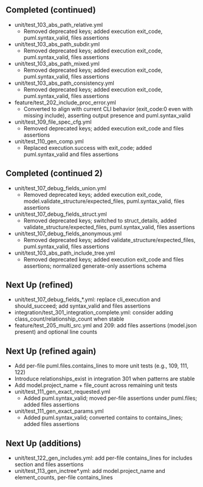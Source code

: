 ## Completed (continued)
- unit/test_103_abs_path_relative.yml
  - Removed deprecated keys; added execution exit_code, puml.syntax_valid, files assertions
- unit/test_103_abs_path_subdir.yml
  - Removed deprecated keys; added execution exit_code, puml.syntax_valid, files assertions
- unit/test_103_abs_path_mixed.yml
  - Removed deprecated keys; added execution exit_code, puml.syntax_valid, files assertions
- unit/test_103_abs_path_consistency.yml
  - Removed deprecated keys; added execution exit_code, puml.syntax_valid, files assertions
- feature/test_202_include_proc_error.yml
  - Converted to align with current CLI behavior (exit_code:0 even with missing include), asserting output presence and puml.syntax_valid
- unit/test_109_file_spec_cfg.yml
  - Removed deprecated keys; added execution exit_code and files assertions
- unit/test_110_gen_comp.yml
  - Replaced execution.success with exit_code; added puml.syntax_valid and files assertions

## Completed (continued 2)
- unit/test_107_debug_fields_union.yml
  - Removed deprecated keys; added execution exit_code, model.validate_structure/expected_files, puml.syntax_valid, files assertions
- unit/test_107_debug_fields_struct.yml
  - Removed deprecated keys; switched to struct_details, added validate_structure/expected_files, puml.syntax_valid, files assertions
- unit/test_107_debug_fields_anonymous.yml
  - Removed deprecated keys; added validate_structure/expected_files, puml.syntax_valid, files assertions
- unit/test_103_abs_path_include_tree.yml
  - Removed deprecated keys; added execution exit_code and files assertions; normalized generate-only assertions schema

## Next Up (refined)
- unit/test_107_debug_fields_*.yml: replace cli_execution and should_succeed; add syntax_valid and files assertions
- integration/test_301_integration_complete.yml: consider adding class_count/relationship_count when stable
- feature/test_205_multi_src.yml and 209: add files assertions (model.json present) and optional line counts
## Next Up (refined again)
- Add per-file puml.files.contains_lines to more unit tests (e.g., 109, 111, 122)
- Introduce relationships_exist in integration 301 when patterns are stable
- Add model.project_name + file_count across remaining unit tests
- unit/test_111_gen_exact_requested.yml
  - Added puml.syntax_valid; moved per-file assertions under puml.files; added files assertions
- unit/test_111_gen_exact_params.yml
  - Added puml.syntax_valid; converted contains to contains_lines; added files assertions

## Next Up (additions)
- unit/test_122_gen_includes.yml: add per-file contains_lines for includes section and files assertions
- unit/test_113_gen_inctree*.yml: add model.project_name and element_counts, per-file contains_lines